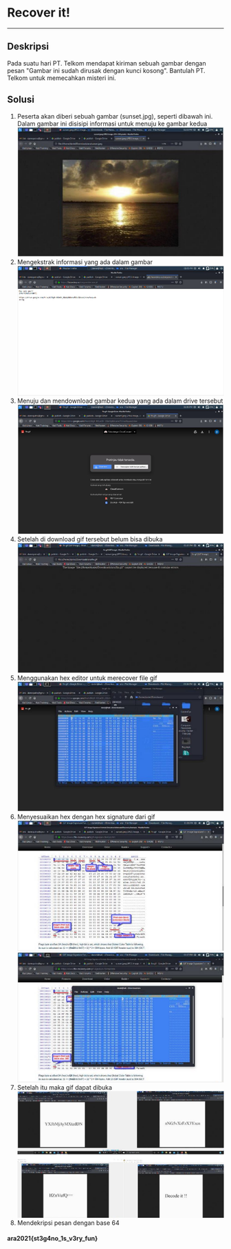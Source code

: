 # Recover it!
---
## Deskripsi
Pada suatu hari PT. Telkom mendapat kiriman sebuah gambar dengan pesan "Gambar ini sudah dirusak dengan kunci kosong". Bantulah PT. Telkom untuk memecahkan misteri ini.
## Solusi
1. Peserta akan diberi sebuah gambar (sunset.jpg), seperti dibawah ini. Dalam gambar ini disisipi informasi untuk menuju ke gambar kedua ![](1.JPG)
2. Mengekstrak informasi yang ada dalam gambar ![](2.JPG)
3. Menuju dan mendownload gambar kedua yang ada dalam drive tersebut ![](3.JPG)
4. Setelah di download gif tersebut belum bisa dibuka ![](4.JPG)
5. Menggunakan hex editor untuk merecover file gif ![](5.JPG)
6. Menyesuaikan hex dengan hex signature dari gif ![](6.JPG) ![](7.JPG)
7. Setelah itu maka gif dapat dibuka ![](8.JPG)
8. Mendekripsi pesan dengan base 64 

#### ara2021{st3g4no_1s_v3ry_fun}
